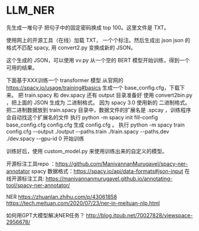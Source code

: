 # LLM_NER

先生成一堆句子
把句子中的固定密码换成 top 100。这里文件是 TXT。

使用网上的开源工具（在线）加载 TXT， 一个个标注。然后生成出 json 
json 的格式不匹配 spacy, 用 convert2.py 变换成新的 JSON。

这个生成的 JSON，可以使用 vv.py 从一个空的 BERT 模型开始训练，得到一个可用的结果。

下面基于XXX训练一个 transformer 模型
从官网的 https://spacy.io/usage/training#basics 生成一个 base_config.cfg，下载下来。
把 train.spacy 和 dev.spacy 还有 output 目录准备好
使用 convert2bin.py ，把上面的 JSON 生成为 二进制格式。 因为 spacy 3.0 使用新的 二进制格式。
把二进制数据放到 train.spacy 目录中，数据文件的扩展名是 .spcay ，训练程序会自动找这个扩展名的文件
执行 python -m spacy init fill-config base_config.cfg config.cfg 生成 config.cfg 。
执行 python -m spacy train config.cfg --output ./output --paths.train ./train.spacy --paths.dev ./dev.spacy --gpu-id 0 开始训练

训练好后，使用 custom_model.py 来使用训练出来的自定义的模型。

开源标注工具repo ：https://github.com/ManivannanMurugavel/spacy-ner-annotator
spacy 数据格式：https://spacy.io/api/data-formats#json-input
在线开源标注工具: https://manivannanmurugavel.github.io/annotating-tool/spacy-ner-annotator/

NER
https://zhuanlan.zhihu.com/p/43061858
https://tech.meituan.com/2020/07/23/ner-in-meituan-nlp.html

如何用GPT大模型解决NER任务？
http://blog.itpub.net/70027828/viewspace-2956678/
